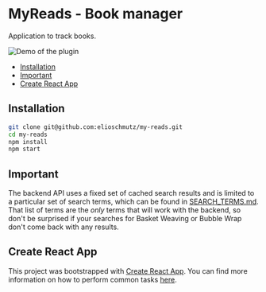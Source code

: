 # MyReads - Book manager

Application to track books.

![Demo of the plugin](./docs/assets/demo.gif)

<!-- MarkdownTOC levels="1" autolink=true autoanchor=false bracket="round" -->

* [Installation](#installation)
* [Important](#important)
* [Create React App](#create-react-app)

<!-- /MarkdownTOC -->

## Installation

```sh
git clone git@github.com:elioschmutz/my-reads.git
cd my-reads
npm install
npm start
```

## Important

The backend API uses a fixed set of cached search results and is limited to a particular set of search terms, which can be found in [SEARCH_TERMS.md](SEARCH_TERMS.md). That list of terms are the _only_ terms that will work with the backend, so don't be surprised if your searches for Basket Weaving or Bubble Wrap don't come back with any results.

## Create React App

This project was bootstrapped with [Create React App](https://github.com/facebookincubator/create-react-app). You can find more information on how to perform common tasks [here](https://github.com/facebookincubator/create-react-app/blob/master/packages/react-scripts/template/README.md).
